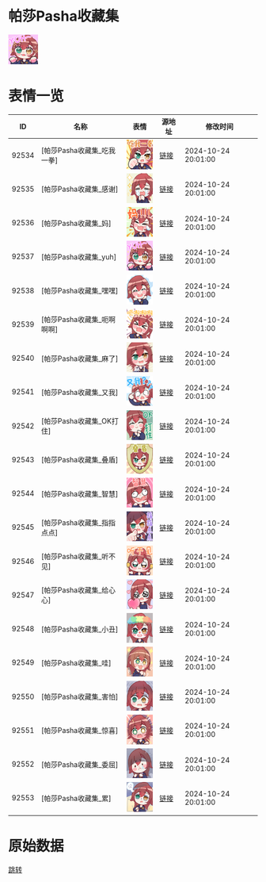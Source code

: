 # 帕莎Pasha收藏集

<img src="./cover.png" height="60" alt="cover" />

# 表情一览

|ID|名称|表情|源地址|修改时间|
|----|----|----|----|----|
|92534|[帕莎Pasha收藏集_吃我一拳]|<img src="./pic/092534_%5B帕莎Pasha收藏集_吃我一拳%5D.png" height="60" alt="吃我一拳"/>|[链接](https://i0.hdslb.com/bfs/garb/7f6e89f9078d4b54f8b3ea96d0b9d910a0b5481c.png)|2024-10-24 20:01:00|
|92535|[帕莎Pasha收藏集_感谢]|<img src="./pic/092535_%5B帕莎Pasha收藏集_感谢%5D.png" height="60" alt="感谢"/>|[链接](https://i0.hdslb.com/bfs/garb/bbea23f8b521da4144e64d212e5c6afb491a8cc6.png)|2024-10-24 20:01:00|
|92536|[帕莎Pasha收藏集_妈]|<img src="./pic/092536_%5B帕莎Pasha收藏集_妈%5D.png" height="60" alt="妈"/>|[链接](https://i0.hdslb.com/bfs/garb/02be82cf32222d20f1cb165771f9c1ddc90da267.png)|2024-10-24 20:01:00|
|92537|[帕莎Pasha收藏集_yuh]|<img src="./pic/092537_%5B帕莎Pasha收藏集_yuh%5D.png" height="60" alt="yuh"/>|[链接](https://i0.hdslb.com/bfs/garb/c5d8dcdd91b6568c0e6c8d9493f67692da63fdc1.png)|2024-10-24 20:01:00|
|92538|[帕莎Pasha收藏集_嘿嘿]|<img src="./pic/092538_%5B帕莎Pasha收藏集_嘿嘿%5D.png" height="60" alt="嘿嘿"/>|[链接](https://i0.hdslb.com/bfs/garb/91d3f415e17e1a3e70a36ea812eb85e19be12fdd.png)|2024-10-24 20:01:00|
|92539|[帕莎Pasha收藏集_呃啊啊啊]|<img src="./pic/092539_%5B帕莎Pasha收藏集_呃啊啊啊%5D.png" height="60" alt="呃啊啊啊"/>|[链接](https://i0.hdslb.com/bfs/garb/9fd0bc859c83101ceee022fa394f7041ab22f789.png)|2024-10-24 20:01:00|
|92540|[帕莎Pasha收藏集_麻了]|<img src="./pic/092540_%5B帕莎Pasha收藏集_麻了%5D.png" height="60" alt="麻了"/>|[链接](https://i0.hdslb.com/bfs/garb/ae9a0d30746e4d3d4bb93ab881d44f705eb74c88.png)|2024-10-24 20:01:00|
|92541|[帕莎Pasha收藏集_又我]|<img src="./pic/092541_%5B帕莎Pasha收藏集_又我%5D.png" height="60" alt="又我"/>|[链接](https://i0.hdslb.com/bfs/garb/eb954952ff6ec9c66d2e4304383e8f8c29c07deb.png)|2024-10-24 20:01:00|
|92542|[帕莎Pasha收藏集_OK打住]|<img src="./pic/092542_%5B帕莎Pasha收藏集_OK打住%5D.png" height="60" alt="OK打住"/>|[链接](https://i0.hdslb.com/bfs/garb/27b03be9da1514996a5d8c08a837edd8aea32a2c.png)|2024-10-24 20:01:00|
|92543|[帕莎Pasha收藏集_叠盾]|<img src="./pic/092543_%5B帕莎Pasha收藏集_叠盾%5D.png" height="60" alt="叠盾"/>|[链接](https://i0.hdslb.com/bfs/garb/de40518176ec03a95e47b316ab9de940b1283a18.png)|2024-10-24 20:01:00|
|92544|[帕莎Pasha收藏集_智慧]|<img src="./pic/092544_%5B帕莎Pasha收藏集_智慧%5D.png" height="60" alt="智慧"/>|[链接](https://i0.hdslb.com/bfs/garb/1c31bdd987b5c52c2eb8d101fac668d56fea0e83.png)|2024-10-24 20:01:00|
|92545|[帕莎Pasha收藏集_指指点点]|<img src="./pic/092545_%5B帕莎Pasha收藏集_指指点点%5D.png" height="60" alt="指指点点"/>|[链接](https://i0.hdslb.com/bfs/garb/70869931be2b91f1753bd2db4135a86b53e9be84.png)|2024-10-24 20:01:00|
|92546|[帕莎Pasha收藏集_听不见]|<img src="./pic/092546_%5B帕莎Pasha收藏集_听不见%5D.png" height="60" alt="听不见"/>|[链接](https://i0.hdslb.com/bfs/garb/0b7aaa2240d34ed80c94a9a55d8d9604d907dbe6.png)|2024-10-24 20:01:00|
|92547|[帕莎Pasha收藏集_给心心]|<img src="./pic/092547_%5B帕莎Pasha收藏集_给心心%5D.png" height="60" alt="给心心"/>|[链接](https://i0.hdslb.com/bfs/garb/710552f68c6966739014290cec579cc4a27141aa.png)|2024-10-24 20:01:00|
|92548|[帕莎Pasha收藏集_小丑]|<img src="./pic/092548_%5B帕莎Pasha收藏集_小丑%5D.png" height="60" alt="小丑"/>|[链接](https://i0.hdslb.com/bfs/garb/c30214d97d9e127eb9a4b50b8edaeaf7d5d7247a.png)|2024-10-24 20:01:00|
|92549|[帕莎Pasha收藏集_哇]|<img src="./pic/092549_%5B帕莎Pasha收藏集_哇%5D.png" height="60" alt="哇"/>|[链接](https://i0.hdslb.com/bfs/garb/41f768611b299f9a121e3acd8894a6bf05869f4f.png)|2024-10-24 20:01:00|
|92550|[帕莎Pasha收藏集_害怕]|<img src="./pic/092550_%5B帕莎Pasha收藏集_害怕%5D.png" height="60" alt="害怕"/>|[链接](https://i0.hdslb.com/bfs/garb/f8df66db0087e5a92082b0070e8c34d7d495c924.png)|2024-10-24 20:01:00|
|92551|[帕莎Pasha收藏集_惊喜]|<img src="./pic/092551_%5B帕莎Pasha收藏集_惊喜%5D.png" height="60" alt="惊喜"/>|[链接](https://i0.hdslb.com/bfs/garb/472973196d1d8526316a702bbd866202298dce05.png)|2024-10-24 20:01:00|
|92552|[帕莎Pasha收藏集_委屈]|<img src="./pic/092552_%5B帕莎Pasha收藏集_委屈%5D.png" height="60" alt="委屈"/>|[链接](https://i0.hdslb.com/bfs/garb/f4b2875cb6a85a8d64fe69b59a9855bb275688d2.png)|2024-10-24 20:01:00|
|92553|[帕莎Pasha收藏集_累]|<img src="./pic/092553_%5B帕莎Pasha收藏集_累%5D.png" height="60" alt="累"/>|[链接](https://i0.hdslb.com/bfs/garb/08ada138a6edd0b85864ca8dffb2156b2e124700.png)|2024-10-24 20:01:00|

# 原始数据

[跳转](./raw.json)

